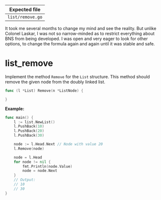 | Expected file   |
| --------------- |
| `list/remove.go` |

<p data-story-username="aberonshin">It took me several months to change my mind and see the reality. But unlike Colonel Laskar, I was not so narrow-minded as to restrict everything about BNS from being developed. I was open and very eager to look for other options, to change the formula again and again until it was stable and safe.</p>

# list_remove

Implement the method `Remove` for the `List` structure. This method should remove the given node from the doubly linked list.

```go
func (l *List) Remove(n *ListNode) {

}
```

**Example:**

```go
func main() {
	l := list.NewList()
	l.PushBack(10)
	l.PushBack(20)
	l.PushBack(30)

	node := l.Head.Next // Node with value 20
	l.Remove(node)

	node = l.Head
	for node != nil {
		fmt.Println(node.Value)
		node = node.Next
	}
	// Output:
	// 10
	// 30
}
```
